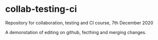# collab-testing-ci
Repository for collaboration, testing and CI course, 7th December 2020

A demonstation of editing on github, fecthing and merging changes.
